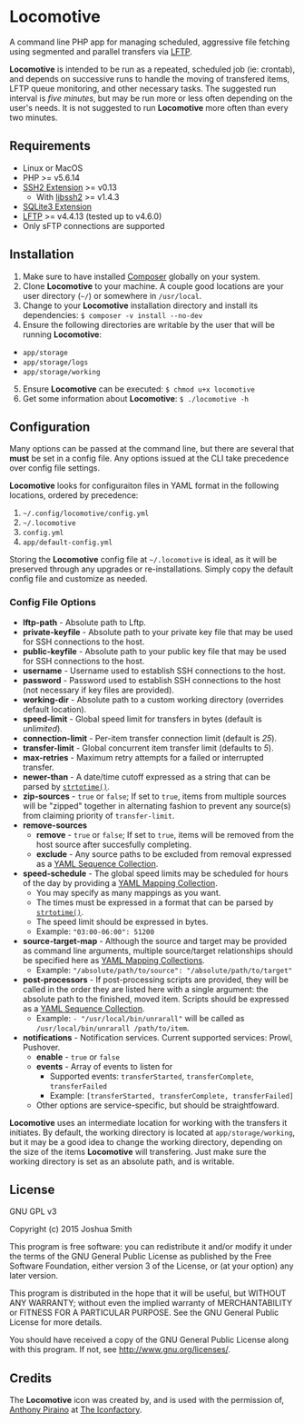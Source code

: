 # Locomotive
A command line PHP app for managing scheduled, aggressive file fetching
using segmented and parallel transfers via [LFTP](http://lftp.yar.ru).

**Locomotive** is intended to be run as a repeated, scheduled job (ie: crontab), and
depends on successive runs to handle the moving of transfered items, LFTP queue monitoring,
and other necessary tasks. The suggested run interval is *five minutes*, but may be run more
or less often depending on the user's needs. It is not suggested to run **Locomotive** more
often than every two minutes.

Requirements
------------

* Linux or MacOS
* PHP >= v5.6.14
* [SSH2 Extension](http://www.php.net/manual/en/book.ssh2.php) >= v0.13
  * With [libssh2](https://www.libssh2.org) >= v1.4.3
* [SQLite3 Extension](http://php.net/manual/en/book.sqlite3.php)
* [LFTP](http://lftp.yar.ru) >= v4.4.13 (tested up to v4.6.0)
* Only sFTP connections are supported

Installation
------------

1. Make sure to have installed [Composer](https://getcomposer.org/) globally on
your system.
2. Clone **Locomotive** to your machine. A couple good locations are your user
directory (`~/`) or somewhere in `/usr/local`.
3. Change to your **Locomotive** installation directory and install its
dependencies: `$ composer -v install --no-dev`
4. Ensure the following directories are writable by the user that will be
running **Locomotive**:
  * `app/storage`
  * `app/storage/logs`
  * `app/storage/working`
5. Ensure **Locomotive** can be executed: `$ chmod u+x locomotive`
6. Get some information about **Locomotive**: `$ ./locomotive -h`

Configuration
-------------

Many options can be passed at the command line, but there are several that **must**
be set in a config file. Any options issued at the CLI take precedence over
config file settings.

**Locomotive** looks for configuraiton files in YAML format in the following
locations, ordered by precedence:

1. `~/.config/locomotive/config.yml`
1. `~/.locomotive`
2. `config.yml`
3. `app/default-config.yml`

Storing the **Locomotive** config file at `~/.locomotive` is ideal, as it will
be preserved through any upgrades or re-installations. Simply copy the default
config file and customize as needed.

### Config File Options

* **lftp-path** - Absolute path to Lftp.
* **private-keyfile** - Absolute path to your private key file that may be used for SSH connections to the host.
* **public-keyfile** - Absolute path to your public key file that may be used for SSH connections to the host.
* **username** - Username used to establish SSH connections to the host.
* **password** - Password used to establish SSH connections to the host (not necessary if key files are provided).
* **working-dir** - Absolute path to a custom working directory (overrides default location).
* **speed-limit** - Global speed limit for transfers in bytes (default is *unlimited*).
* **connection-limit** - Per-item transfer connection limit (default is *25*).
* **transfer-limit** - Global concurrent item transfer limit (defaults to *5*).
* **max-retries** - Maximum retry attempts for a failed or interrupted transfer.
* **newer-than** - A date/time cutoff expressed as a string that can be parsed by [`strtotime()`](http://php.net/manual/en/function.strtotime.php).
* **zip-sources** - `true` or `false`; If set to `true`, items from multiple sources will be "zipped" together in alternating fashion to prevent any source(s) from claiming priority of `transfer-limit`.
* **remove-sources**
  * **remove** - `true` or `false`; If set to `true`, items will be removed from the host source after succesfully completing.
  * **exclude** - Any source paths to be excluded from removal expressed as a [YAML Sequence Collection](https://symfony.com/doc/current/components/yaml/yaml_format.html#collections).
* **speed-schedule** - The global speed limits may be scheduled for hours of the day by providing a [YAML Mapping Collection](https://symfony.com/doc/current/components/yaml/yaml_format.html#collections).
  * You may specify as many mappings as you want.
  * The times must be expressed in a format that can be parsed by [`strtotime()`](http://php.net/manual/en/function.strtotime.php).
  * The speed limit should be expressed in bytes.
  * Example: `"03:00-06:00": 51200`
* **source-target-map** - Although the source and target may be provided as command line arguments, multiple source/target relationships should be specified here as [YAML Mapping Collections](https://symfony.com/doc/current/components/yaml/yaml_format.html#collections).
  * Example: `"/absolute/path/to/source": "/absolute/path/to/target"`
* **post-processors** - If post-processing scripts are provided, they will be called in the order they are listed here with a single argument: the absolute path to the finished, moved item. Scripts should be expressed as a [YAML Sequence Collection](https://symfony.com/doc/current/components/yaml/yaml_format.html#collections).
  * Example: `- "/usr/local/bin/unrarall"` will be called as `/usr/local/bin/unrarall /path/to/item`.
* **notifications** - Notification services. Current supported services: Prowl, Pushover.
  * **enable** - `true` or `false`
  * **events** - Array of events to listen for
    * Supported events: `transferStarted`, `transferComplete`, `transferFailed`
    * Example: `[transferStarted, transferComplete, transferFailed]`
  * Other options are service-specific, but should be straightfoward.

**Locomotive** uses an intermediate location for working with the transfers it
initiates. By default, the working directory is located at `app/storage/working`,
but it may be a good idea to change the working directory, depending on the
size of the items **Locomotive** will transfering. Just make sure the working
directory is set as an absolute path, and is writable.

License
-------------

GNU GPL v3

Copyright (c) 2015 Joshua Smith

This program is free software: you can redistribute it and/or modify
it under the terms of the GNU General Public License as published by
the Free Software Foundation, either version 3 of the License, or
(at your option) any later version.

This program is distributed in the hope that it will be useful,
but WITHOUT ANY WARRANTY; without even the implied warranty of
MERCHANTABILITY or FITNESS FOR A PARTICULAR PURPOSE. See the
GNU General Public License for more details.

You should have received a copy of the GNU General Public License
along with this program. If not, see <http://www.gnu.org/licenses/>.

Credits
----------

The **Locomotive** icon was created by, and is used with the permission of, [Anthony Piraino](http://anthonypiraino.com/)
at [The Iconfactory](https://iconfactory.com/).